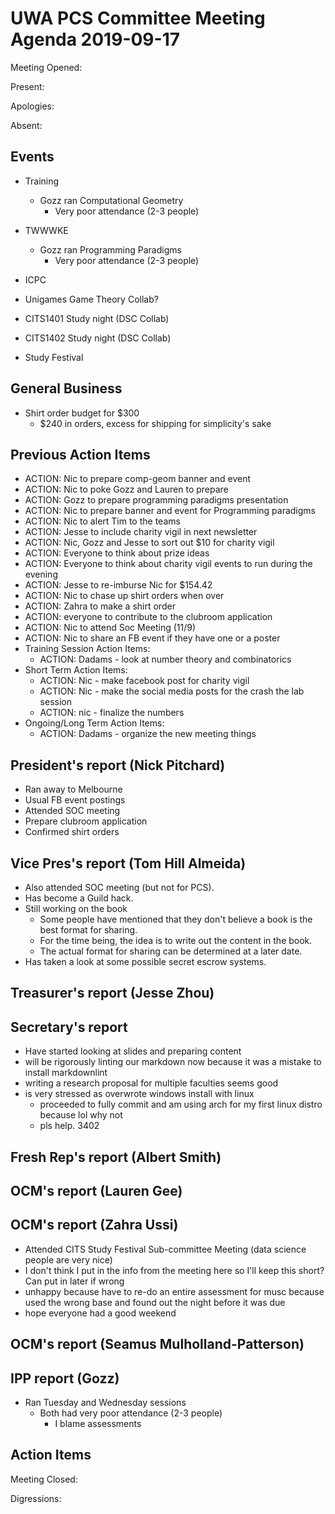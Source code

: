 # UWA PCS Committee Meeting Agenda 2019-09-17

Meeting Opened:

Present:

Apologies:

Absent:

## Events

- Training
  - Gozz ran Computational Geometry
    - Very poor attendance (2-3 people)

- TWWWKE
  - Gozz ran Programming Paradigms
    - Very poor attendance (2-3 people)

- ICPC

- Unigames Game Theory Collab?

- CITS1401 Study night (DSC Collab)

- CITS1402 Study night (DSC Collab)

- Study Festival

## General Business

- Shirt order budget for $300
  - $240 in orders, excess for shipping for simplicity's sake

## Previous Action Items

- ACTION: Nic to prepare comp-geom banner and event
- ACTION: Nic to poke Gozz and Lauren to prepare
- ACTION: Gozz to prepare programming paradigms presentation
- ACTION: Nic to prepare banner and event for Programming paradigms
- ACTION: Nic to alert Tim to the teams
- ACTION: Jesse to include charity vigil in next newsletter
- ACTION: Nic, Gozz and Jesse to sort out $10 for charity vigil
- ACTION: Everyone to think about prize ideas
- ACTION: Everyone to think about charity vigil events to run during the evening
- ACTION: Jesse to re-imburse Nic for $154.42
- ACTION: Nic to chase up shirt orders when over
- ACTION: Zahra to make a shirt order
- ACTION: everyone to contribute to the clubroom application
- ACTION: Nic to attend Soc Meeting (11/9)
- ACTION: Nic to share an FB event if they have one or a poster
- Training Session Action Items:
  - ACTION: Dadams - look at number theory and combinatorics
- Short Term Action Items:
  - ACTION: Nic - make facebook post for charity vigil
  - ACTION: Nic - make the social media posts for the crash the lab session
  - ACTION: nic - finalize the numbers
- Ongoing/Long Term Action Items:
  - ACTION: Dadams - organize the new meeting things

## President's report (Nick Pitchard)

- Ran away to Melbourne
- Usual FB event postings
- Attended SOC meeting
- Prepare clubroom application
- Confirmed shirt orders

## Vice Pres's report (Tom Hill Almeida)

- Also attended SOC meeting (but not for PCS).
- Has become a Guild hack.
- Still working on the book
	- Some people have mentioned that they don't believe a book is the best format for sharing.
	- For the time being, the idea is to write out the content in the book.
	- The actual format for sharing can be determined at a later date.
- Has taken a look at some possible secret escrow systems.

## Treasurer's report (Jesse Zhou)

## Secretary's report

- Have started looking at slides and preparing content
- will be rigorously linting our markdown now because it was a mistake to install markdownlint
- writing a research proposal for multiple faculties seems good
- is very stressed as overwrote windows install with linux
  - proceeded to fully commit and am using arch for my first linux distro because lol why not
  - pls help. 3402

## Fresh Rep's report (Albert Smith)

## OCM's report (Lauren Gee)

## OCM's report (Zahra Ussi)

- Attended CITS Study Festival Sub-committee Meeting (data science people are very nice)
- I don't think I put in the info from the meeting here so I'll keep this short? Can put in later if wrong
- unhappy because have to re-do an entire assessment for musc because used the wrong base and found out the night before it was due
- hope everyone had a good weekend

## OCM's report (Seamus Mulholland-Patterson)

## IPP report (Gozz)

- Ran Tuesday and Wednesday sessions
  - Both had very poor attendance (2-3 people)
    - I blame assessments

## Action Items

Meeting Closed:

Digressions:
